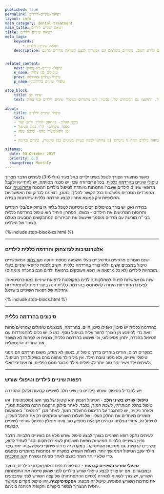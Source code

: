 ```yaml
---
published: true
permalink: רפואת-שיניים-לילדים
layout: info
main_category: dental-treatment
main_title: רפואת שיניים לילדים 
title: רפואת שיניים לילדים
meta_tags:
    keywords:
        - רפואת שיניים לילדים
    description: רפואת שיניים לילדים - הדברים שחשוב לטפל בהם כבר מגיל צעיר, רפואת שיניים לילדים כבר מגיל שנתיים, טיפים ומידע חשוב, מומחים מומלצים וגם אפשרות לבצע השוואת מחירים בחינם


related_content:
    next: טיפולי-שיניים-בגז-צחוק
    n_name: טיפולים בגז צחוק
    prev: טיפולי-שיניים-בהרדמה
    p_name: טיפולי שיניים בהרדמה

stop_block: 
    title: שימו לב
    text: הילד צריך לעבור טיפול לא נעים בשיניים ומעוניינים לסיים עם זה מהר? אפשר לעבור טיפולים בגז צחוק ולהפחית למינימום את חרדת הילד מהטיפול, התייעצו עם המומחים שלנו עכשיו, הם מתמחים בטיפולי שיניים לילדים ובגז צחוק.
        
about:
    title: טיפולי שיניים לילדים
    text: 
    - משך ההליך- בהתאם להליך ולרוב קצר
    - מספר טיפולים- תלוי בסוג הטיפול
    - זמן התאוששות מהגז- כרבע שעה 
    - 
    - טיפולי שיניים לילדים מבצעים בדרך כלל במרפאות המתמחות בילדים תחת גז נייטרוס (גז צחוק) למגוון בעיות בשיניים כגון סתימות, כתרים וכדומה.
  
sitemap: 
  date: 08 October 2017
  priority: 0.3
  changefreq: Monthly
---
```

כאשר מתעורר הצורך לטפל בשיני ילדים בגיל צעיר (גילי 3-6) לעיתים הדבר מצריך [טיפולי שיניים בהרדמה כללית](/טיפולי-שיניים-בהרדמה). בכל פרוצדורה שכזו יש סכנה מסוימת, יש להתייעץ ולקבל מרופאי שיניים לילדים שעברו התמחות מיוחדת לטיפול בילדים המכונה [פדודונטיה](/פדודונטיה), וגם מהמרדים הסברים מפורטים בכל הקשור להליך. כמוכן, רצוי גם לבדוק את האפשרויות החלופיות ורק כמוצא אחרון לבצע הרדמה כללית שיתרונות בצידה.

במידה ואכן יש צורך בטיפולים רבים וניסיונות לטפל בליווי גז צחוק עם/בלי חומרים ותרופות המרגיעים את הילדים - נכשלו, הפתרון היחיד הוא טיפול בהרדמה כללית בבי״ח מורשה עם מרדים מוסמך שיעשה את הבירורים המתבקשים הנובעים מגילם הצעיר של הילדים.

 {% include stop-block-xs.html %}  

- - - - - -

###  אלטרנטיבות לגז צחוק והרדמה כללית לילדים

ישנם חומרים מרגיעים וסדטיביים בעלי השפעה נוספת וחזקה מ[גז צחוק](/טיפולי-שיניים-בגז-צחוק) המאפשרים טיפול במצבים קשים וללא צורך בהרדמה כללית. חשוב לפנות לרופאי שיניים בעלי מומחיות לילדים (לא כל מרפאה או רופא העוסקים ברפואת ילדים הנם בהכרח מומחים).

ישנה גם אפשרות לפנות למחלקות הילדים בפקולטות לרפואת שיניים באוניברסיטאות. לצערנו ההזדרזות היתרה להשתמש בהרדמה כללית הנה ביטוי חמור להתמסחרות והזילות של רפואת השיניים בישראל.

 {% include stop-block.html %}  

- - - - - -

###  סיכונים בהרדמה כללית

בהרדמה כללית יש סיכון, ואפילו סיכון חיים. בהרדמה, מבוצעים טיפולים שמרניים פחות וזאת כדי להימנע מן הצורך לחזור עליה בטיפול נוסף. כמו כן יש כלים להתמודדות עם הטיפול בהכרה, יתרון פסיכולוגי, וכי שימוש בהרדמה כללית, מנציח או לפחות לא משפר את החרדה הדנטאלית.

במקרים רבים, הורים בוחרים בדרך טיפול זו, באופן לא מודע, משום חרדתם הם מפני טיפולי שיניים, ולא מפני טובת הילד. אין גיל הילד מהווה גורם בשיקול דרך הטיפול. לעיתים ילד צעיר יגיב טוב יותר לטיפולים מילד מבוגר ממנו כפליים, זה אינדיבידואלי.
- - - - - -

###  רפואת שיניים לילדים וטיפולי שורש

יש להבדיל בטיפולי שורש בילדים בין שיני חלב לשיניים קבועות ולהלן ההפרדה:

**טיפולי שורש בשיני חלב** - הטיפול הנפוץ הוא קיטוע של מוך השן (פולפוטומי). זהו טיפול בחלל הכותרתי, לשכת המוך, בלבד. לאחר סילוק הרקמה הרכה מלשכת המוך, ולאחר ניקויה, יש להתגבר על הדימום מתעלות המוך. לאחר מכן ״חונטים״ באמצעות חומרים מיוחדים את החלק העליון של תעלות השורש וסותמים רק את החלל העליון. לטיפול זה, אחוזי הצלחה גבוהים אך אינו מספיק טוב ואינו מומלץ כטיפול שגרתי לשיניים קבועות. 

לעיתים נתקל רופא השיניים בצורך לבצע טיפול שורש מלא גם בשיניים חלביות. הדבר נפוץ בשיניים חלביות חמישיות מפאת חשיבותן לשמירת מקום וסגר לעתיד לבוא, ובשיניים קדמיות, גם מסיבות אסתטיקה. במקרה זה נדרש שיתוף פעולה גבוה יותר מצד הילד עקב הטיפול הממושך יותר. תעלות השורש במקרה זה נסתמות בחומרים נספגים כדי שלא יוותר חומר בעצם לאחר ספיגת ונשירת ה[שן החלבית](/שיני-חלב).

**טיפולי שורש בשיניים קבועות** - הטיפולים זהים באופן עקרוני בילדים, בנוער ובמבוגרים. אם יש צורך לבצע טיפולי שורש בילדים לפני שהשן סיימה את התפתחות השורש, יש צורך לשאוף לסגירה (לסיום ההתפתחות) של קצה השורש לפני שמבצעים את סתימת השורש הסופית. טיפול זה מכונה: **אפקסיפיקציה**. זהו טיפול מקדים ממושך יחסית המצריך מספר ביקורים ותקופת המתנה ביניהם.